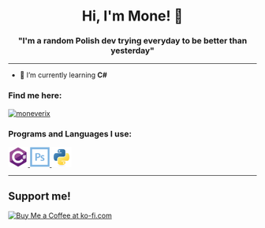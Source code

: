 <h1 align="center">Hi, I'm Mone! 👋</h1>
<h3 align="center">"I'm a random Polish dev trying everyday to be better than yesterday"</h3>

** **

- 🌱 I’m currently learning **C#**

<h3 align="left">Find me here:</h3>
<p align="left">
<a href="https://twitter.com/moneverix" target="blank"><img align="center" src="https://raw.githubusercontent.com/rahuldkjain/github-profile-readme-generator/master/src/images/icons/Social/twitter.svg" alt="moneverix" height="30" width="40" /></a>
</p>

<h3 align="left">Programs and Languages I use:</h3>
<p align="left"> <a href="https://www.w3schools.com/cs/" target="_blank" rel="noreferrer"> <img src="https://raw.githubusercontent.com/devicons/devicon/master/icons/csharp/csharp-original.svg" alt="csharp" width="40" height="40"/> </a> <a href="https://www.photoshop.com/en" target="_blank" rel="noreferrer"> <img src="https://raw.githubusercontent.com/devicons/devicon/master/icons/photoshop/photoshop-line.svg" alt="photoshop" width="40" height="40"/> </a> <a href="https://www.python.org" target="_blank" rel="noreferrer"> <img src="https://raw.githubusercontent.com/devicons/devicon/master/icons/python/python-original.svg" alt="python" width="40" height="40"/> </a> </p>

** **
## Support me!
<a href='https://ko-fi.com/V7V6OWOUP' target='_blank'><img height='36' style='border:0px;height:36px;' src='https://storage.ko-fi.com/cdn/kofi5.png?v=3' border='0' alt='Buy Me a Coffee at ko-fi.com' /></a>
